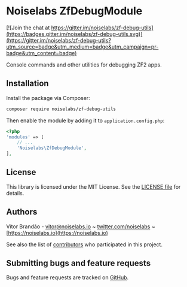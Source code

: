 Noiselabs ZfDebugModule
=======================

[![Join the chat at https://gitter.im/noiselabs/zf-debug-utils](https://badges.gitter.im/noiselabs/zf-debug-utils.svg)](https://gitter.im/noiselabs/zf-debug-utils?utm_source=badge&utm_medium=badge&utm_campaign=pr-badge&utm_content=badge)

Console commands and other utilities for debugging ZF2 apps.

Installation
------------

Install the package via Composer:

```bash
composer require noiselabs/zf-debug-utils
```
    
    
Then enable the module by adding it to `application.config.php`:
    
```php
<?php
'modules' => [
    // ... 
    'Noiselabs\ZfDebugModule',
],
```

License
-------

This library is licensed under the MIT License. See the [LICENSE file](https://github.com/noiselabs/zf-debug-utils/blob/master/LICENSE) for details.

Authors
-------

Vítor Brandão - <vitor@noiselabs.io> ~ [twitter.com/noiselabs](http://twitter.com/noiselabs) ~ [https://noiselabs.io](https://noiselabs.io)

See also the list of [contributors](https://github.com/noiselabs/zf-debug-utils/contributors) who participated in this project.


Submitting bugs and feature requests
------------------------------------

Bugs and feature requests are tracked on [GitHub](https://github.com/noiselabs/zf-debug-utils/issues).